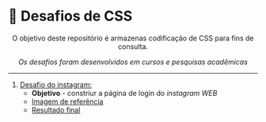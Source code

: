 # 📸 Desafios de CSS

<div align="center">O objetivo deste repositório é armazenas codificação de CSS para fins de consulta.


_Os desafios foram desenvolvidos em cursos e pesquisas acadêmicas_
</div> 

___

<div>

01. <a href="01. Desafio de instagram/">Desafio do instagram:</a>
    - **Objetivo** - constriur a página de login do _instagram WEB_
    - <a href="01. Desafio de instagram/#Prints/Imagem de referência.png">Imagem de referência</a>
    - <a href="01. Desafio de instagram/#Prints/Resultado final.png">Resultado final</a>

 </div>
